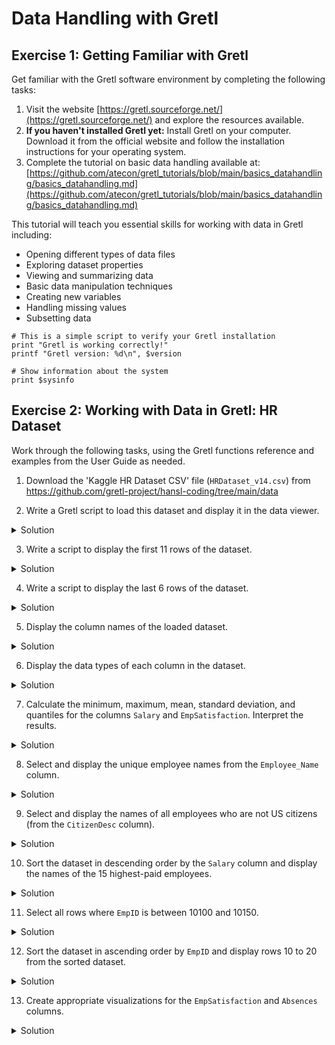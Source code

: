 # Data Handling with Gretl

## Exercise 1: Getting Familiar with Gretl

Get familiar with the Gretl software environment by completing the following tasks:

1. Visit the website [https://gretl.sourceforge.net/](https://gretl.sourceforge.net/) and explore the resources available.
2. **If you haven't installed Gretl yet:** Install Gretl on your computer. Download it from the official website and follow the installation instructions for your operating system.
3. Complete the tutorial on basic data handling available at:
   [https://github.com/atecon/gretl_tutorials/blob/main/basics_datahandling/basics_datahandling.md](https://github.com/atecon/gretl_tutorials/blob/main/basics_datahandling/basics_datahandling.md)

This tutorial will teach you essential skills for working with data in Gretl including:
- Opening different types of data files
- Exploring dataset properties
- Viewing and summarizing data
- Basic data manipulation techniques
- Creating new variables
- Handling missing values
- Subsetting data

```hansl
# This is a simple script to verify your Gretl installation
print "Gretl is working correctly!"
printf "Gretl version: %d\n", $version

# Show information about the system
print $sysinfo
```

## Exercise 2: Working with Data in Gretl: HR Dataset

Work through the following tasks, using the Gretl functions reference and examples from the User Guide as needed.

1. Download the 'Kaggle HR Dataset CSV' file (`HRDataset_v14.csv`)  from https://github.com/gretl-project/hansl-coding/tree/main/data

2. Write a Gretl script to load this dataset and display it in the data viewer.
<details>
<summary>Solution</summary>
<pre><code class="language-hansl"># exercise_2.inp
open "<PATH_TO_YOUR_FILE>/HRDataset_v14.csv"
varlist
</code></pre>
</details>

3. Write a script to display the first 11 rows of the dataset.
<details>
<summary>Solution</summary>
<pre><code class="language-hansl"># Show first 11 rows
print dataset --byobs --range=1:11
</code></pre>
</details>

4. Write a script to display the last 6 rows of the dataset.
<details>
<summary>Solution</summary>
<pre><code class="language-hansl"># Show last 6 rows
print dataset --byobs --range=-6:
</code></pre>
</details>

5. Display the column names of the loaded dataset.
<details>
<summary>Solution</summary>
<pre><code class="language-hansl"># Display column names
varlist
</code></pre>
</details>

6. Display the data types of each column in the dataset.
<details>
<summary>Solution</summary>
<pre><code class="language-hansl"># Display data types
list L = dataset
loop foreach i L
    printf "Variable: %s, Type: %s\n", "$i", typename($i)
endloop
</code></pre>
</details>

7. Calculate the minimum, maximum, mean, standard deviation, and quantiles for the columns `Salary` and `EmpSatisfaction`. Interpret the results.
<details>
<summary>Solution</summary>
<pre><code class="language-hansl"># Calculate statistics
summary Salary   #--simple
summary EmpSatisfaction   #--simple
</code></pre>
</details>

8. Select and display the unique employee names from the `Employee_Name` column.
<details>
<summary>Solution</summary>
<pre><code class="language-hansl"># Select and display employee names
eval strvals(Employee_Name)  # initial 10 only
# print all distinct names
strings Names = strvals(Employee_Name)
loop foreach i Names
    print "$i"
endloop
</code></pre>
</details>

9. Select and display the names of all employees who are not US citizens (from the `CitizenDesc` column).
<details>
<summary>Solution</summary>
<pre><code class="language-hansl"># Select and display non-US citizens
series nonUS = (CitizenDesc != "US Citizen")
smpl nonUS  == TRUE --restrict
print Employee_Name CitizenDesc --byobs
smpl full  # reset to full sample
</code></pre>
</details>

10. Sort the dataset in descending order by the `Salary` column and display the names of the 15 highest-paid employees.

<details>
<summary>Solution</summary>
<pre><code class="language-hansl"># Sort by salary and show highest-paid employees
dataset dsortby Salary
print Employee_Name Salary --byobs --range=1:15
</code></pre>
</details>

11. Select all rows where `EmpID` is between 10100 and 10150.
<details>
<summary>Solution</summary>
<pre><code class="language-hansl"># Select rows where EmpID is between 10100 and 10150
series range_emp = (EmpID >= 10100 && EmpID <= 10150)
smpl range_emp --restrict
print Employee_Name EmpID
smpl full
</code></pre>
</details>

12. Sort the dataset in ascending order by `EmpID` and display rows 10 to 20 from the sorted dataset.

<details>
<summary>Solution</summary>
<pre><code class="language-hansl"># Sort by EmpID and display rows 10-20
dataset sortby EmpID
print Employee_Name EmpID --byobs --range=10:20
</code></pre>
</details>

13. Create appropriate visualizations for the `EmpSatisfaction` and `Absences` columns.

<details>
<summary>Solution</summary>
<pre><code class="language-hansl"># Create visualizations
freq EmpSatisfaction --plot=display
freq Absences --normal --plot=display
gnuplot Absences EmpSatisfaction --output=display \
  { set jitter over 0.5 spread 0.5;}
</code></pre>
</details>
